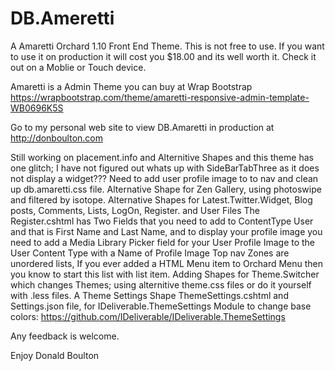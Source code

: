 # DB.Ameretti
A Amaretti Orchard 1.10 Front End Theme.
This is not free to use. If you want to use it on production it will cost you $18.00 and its well worth it.
Check it out on a Moblie or Touch device.

Amaretti is a Admin Theme you can buy at Wrap Bootstrap https://wrapbootstrap.com/theme/amaretti-responsive-admin-template-WB0696K5S

Go to my personal web site to view DB.Amaretti in production at http://donboulton.com

Still working on placement.info and Alternitive Shapes and this theme has one glitch;
I have not figured out whats up with SideBarTabThree as it does not display a widget???
Need to add user profile image to to nav and clean up db.amaretti.css file.
Alternative Shape for Zen Gallery, using photoswipe and filtered by isotope.
Alternative Shapes for Latest.Twitter.Widget, Blog posts, Comments, Lists, LogOn, Register. and User Files
The Register.cshtml has Two Fields that you need to add to ContentType User and that is First Name and Last Name, and to display your profile image you need to add a Media Library Picker field for your User Profile Image to the User Content Type with a Name of Profile Image
Top nav Zones are unordered lists, If you ever added a HTML Menu item to Orchard Menu then you know to start this list with list item.
Adding Shapes for Theme.Switcher which changes Themes; using alternitive theme.css files or do it yourself with .less files. 
A Theme Settings Shape ThemeSettings.cshtml and Settings.json file, for IDeliverable.ThemeSettings Module to change base colors: https://github.com/IDeliverable/IDeliverable.ThemeSettings

Any feedback is welcome.

Enjoy
Donald Boulton
